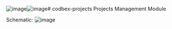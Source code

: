 ![image](https://github.com/user-attachments/assets/e3f35df8-7d53-486a-aea7-d97dcd866bc4)![image](https://github.com/user-attachments/assets/e3f35df8-7d53-486a-aea7-d97dcd866bc4)# codbex-projects
Projects Management Module

Schematic:
![image](https://github.com/user-attachments/assets/a94a2e4e-1d38-44a6-9f0d-18a340b90670)
